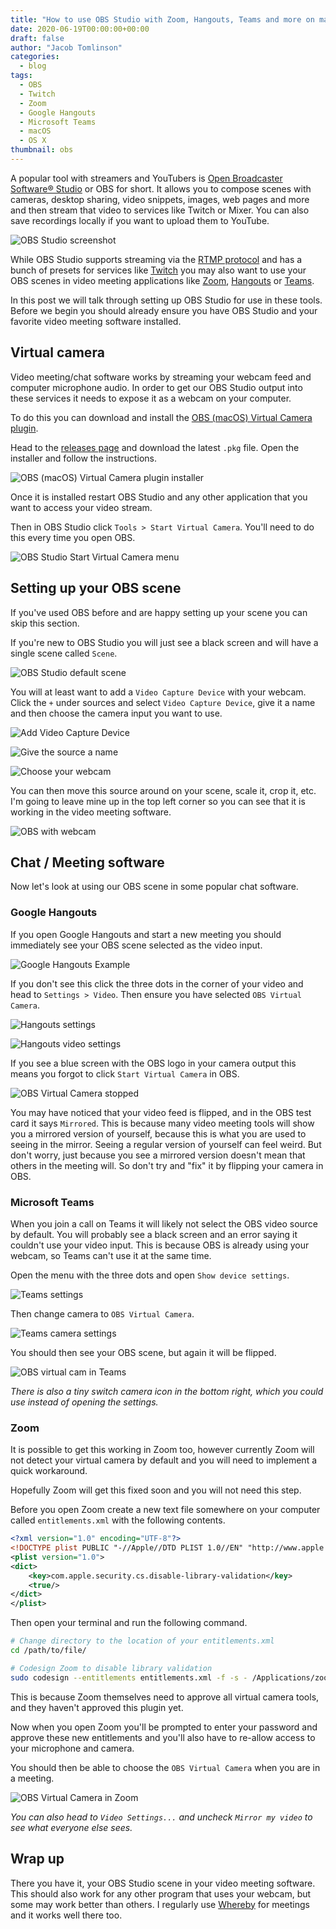 ```yaml
---
title: "How to use OBS Studio with Zoom, Hangouts, Teams and more on macOS"
date: 2020-06-19T00:00:00+00:00
draft: false
author: "Jacob Tomlinson"
categories:
  - blog
tags:
  - OBS
  - Twitch
  - Zoom
  - Google Hangouts
  - Microsoft Teams
  - macOS
  - OS X
thumbnail: obs
---
```


A popular tool with streamers and YouTubers is [Open Broadcaster Software®️ Studio](https://obsproject.com/) or OBS for short. It allows you to compose scenes with cameras, desktop sharing, video snippets, images, web pages and more and then stream that video to services like Twitch or Mixer. You can also save recordings locally if you want to upload them to YouTube.

![OBS Studio screenshot](sRUYmhm.png)

While OBS Studio supports streaming via the [RTMP protocol](https://en.wikipedia.org/wiki/Real-Time_Messaging_Protocol) and has a bunch of presets for services like [Twitch](https://www.twitch.tv/) you may also want to use your OBS scenes in video meeting applications like [Zoom](https://zoom.us/), [Hangouts](https://hangouts.google.com/) or [Teams](https://www.microsoft.com/en-gb/microsoft-365/microsoft-teams/group-chat-software).

In this post we will talk through setting up OBS Studio for use in these tools. Before we begin you should already ensure you have OBS Studio and your favorite video meeting software installed.

## Virtual camera

Video meeting/chat software works by streaming your webcam feed and computer microphone audio. In order to get our OBS Studio output into these services it needs to expose it as a webcam on your computer.

To do this you can download and install the [OBS (macOS) Virtual Camera plugin](https://github.com/johnboiles/obs-mac-virtualcam).

Head to the [releases page](https://github.com/johnboiles/obs-mac-virtualcam/releases) and download the latest `.pkg` file. Open the installer and follow the instructions.

![OBS (macOS) Virtual Camera plugin installer](m99rqiV.png)

Once it is installed restart OBS Studio and any other application that you want to access your video stream.

Then in OBS Studio click `Tools > Start Virtual Camera`. You'll need to do this every time you open OBS.

![OBS Studio Start Virtual Camera menu](c7YX2HW.png)

## Setting up your OBS scene

If you've used OBS before and are happy setting up your scene you can skip this section.

If you're new to OBS Studio you will just see a black screen and will have a single scene called `Scene`.

![OBS Studio default scene](ymRYsUK.png)

You will at least want to add a `Video Capture Device` with your webcam. Click the `+` under sources and select `Video Capture Device`, give it a name and then choose the camera input you want to use.

![Add Video Capture Device](lx7SKF8.png)

![Give the source a name](tD6Lu5h.png)

![Choose your webcam](MEfqTTM.png)

You can then move this source around on your scene, scale it, crop it, etc. I'm going to leave mine up in the top left corner so you can see that it is working in the video meeting software.

![OBS with webcam](AOWQRJ9.png)

## Chat / Meeting software

Now let's look at using our OBS scene in some popular chat software.

### Google Hangouts

If you open Google Hangouts and start a new meeting you should immediately see your OBS scene selected as the video input.

![Google Hangouts Example](NBY3TbU.png)

If you don't see this click the three dots in the corner of your video and head to `Settings > Video`. Then ensure you have selected `OBS Virtual Camera`.

![Hangouts settings](APykHNp.png)

![Hangouts video settings](94Kg8Zf.png)

If you see a blue screen with the OBS logo in your camera output this means you forgot to click `Start Virtual Camera` in OBS.

![OBS Virtual Camera stopped](43ITcL2.png)

You may have noticed that your video feed is flipped, and in the OBS test card it says `Mirrored`. This is because many video meeting tools will show you a mirrored version of yourself, because this is what you are used to seeing in the mirror. Seeing a regular version of yourself can feel weird. But don't worry, just because you see a mirrored version doesn't mean that others in the meeting will. So don't try and "fix" it by flipping your camera in OBS.

### Microsoft Teams

When you join a call on Teams it will likely not select the OBS video source by default. You will probably see a black screen and an error saying it couldn't use your video input. This is because OBS is already using your webcam, so Teams can't use it at the same time.

Open the menu with the three dots and open `Show device settings`.

![Teams settings](LHnseEH.png)

Then change camera to `OBS Virtual Camera`.

![Teams camera settings](K6aPKHj.png)

You should then see your OBS scene, but again it will be flipped.

![OBS virtual cam in Teams](Jbh0MMc.png)

_There is also a tiny switch camera icon in the bottom right, which you could use instead of opening the settings._

### Zoom

It is possible to get this working in Zoom too, however currently Zoom will not detect your virtual camera by default and you will need to implement a quick workaround.

Hopefully Zoom will get this fixed soon and you will not need this step.

Before you open Zoom create a new text file somewhere on your computer called `entitlements.xml` with the following contents.

```xml
<?xml version="1.0" encoding="UTF-8"?>
<!DOCTYPE plist PUBLIC "-//Apple//DTD PLIST 1.0//EN" "http://www.apple.com/DTDs/PropertyList-1.0.dtd">
<plist version="1.0">
<dict>
	<key>com.apple.security.cs.disable-library-validation</key>
	<true/>
</dict>
</plist>
```

Then open your terminal and run the following command.

```bash
# Change directory to the location of your entitlements.xml
cd /path/to/file/

# Codesign Zoom to disable library validation
sudo codesign --entitlements entitlements.xml -f -s - /Applications/zoom.us.app
```

This is because Zoom themselves need to approve all virtual camera tools, and they haven't approved this plugin yet.

Now when you open Zoom you'll be prompted to enter your password and approve these new entitlements and you'll also have to re-allow access to your microphone and camera.

You should then be able to choose the `OBS Virtual Camera` when you are in a meeting.

![OBS Virtual Camera in Zoom](1rj5pU2.png)

_You can also head to `Video Settings...` and uncheck `Mirror my video` to see what everyone else sees._

## Wrap up

There you have it, your OBS Studio scene in your video meeting software. This should also work for any other program that uses your webcam, but some may work better than others. I regularly use [Whereby](https://whereby.com/) for meetings and it works well there too.
